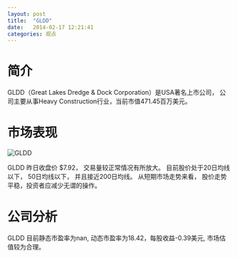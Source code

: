 ```yaml
---
layout: post
title:  "GLDD"
date:   2014-02-17 12:21:41
categories: 观点
---
```


# 简介
GLDD（Great Lakes Dredge & Dock Corporation）是USA著名上市公司，
公司主要从事Heavy Construction行业，当前市值471.45百万美元。

# 市场表现

![GLDD](http://finviz.com/chart.ashx?t=GLDD&ty=c&ta=1&p=d&s=l)

GLDD 昨日收盘价 $7.92，
交易量较正常情况有所放大。
目前股价处于20日均线以下，
50日均线以下，
并且接近200日均线。
从短期市场走势来看，
股价走势平稳，投资者应减少无谓的操作。

# 公司分析
GLDD 目前静态市盈率为nan, 动态市盈率为18.42，每股收益-0.39美元,
市场估值较为合理。
